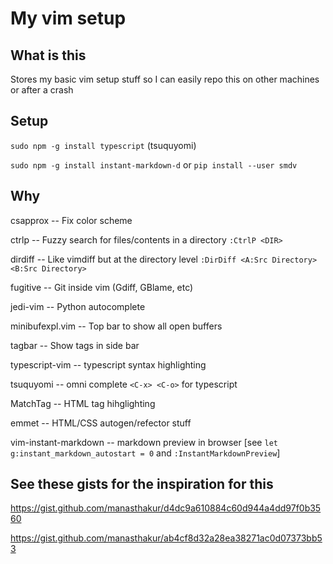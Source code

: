 # My vim setup

## What is this

Stores my basic vim setup stuff so I can easily repo this on other machines or after a crash


## Setup

`sudo npm -g install typescript` (tsuquyomi)

`sudo npm -g install instant-markdown-d` or `pip install --user smdv`


## Why

csapprox -- Fix color scheme

ctrlp -- Fuzzy search for files/contents in a directory `:CtrlP <DIR>`

dirdiff -- Like vimdiff but at the directory level `:DirDiff <A:Src Directory> <B:Src Directory>`

fugitive -- Git inside vim (Gdiff, GBlame, etc)

jedi-vim -- Python autocomplete

minibufexpl.vim -- Top bar to show all open buffers

tagbar -- Show tags in side bar

typescript-vim -- typescript syntax highlighting

tsuquyomi -- omni complete `<C-x> <C-o>` for typescript

MatchTag -- HTML tag hihglighting

emmet -- HTML/CSS autogen/refector stuff

vim-instant-markdown -- markdown preview in browser [see `let g:instant_markdown_autostart = 0` and `:InstantMarkdownPreview`]


## See these gists for the inspiration for this

https://gist.github.com/manasthakur/d4dc9a610884c60d944a4dd97f0b3560

https://gist.github.com/manasthakur/ab4cf8d32a28ea38271ac0d07373bb53
